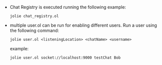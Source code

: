 
* Chat Registry is executed running the following example:

  `jolie chat_registry.ol`

* multiple user.ol can be run for enabling different users. Run a user using the following command:

  `jolie user.ol <listeningLocation> <chatName> <username>`

  example:
  
  `jolie user.ol socket://localhost:9000 testChat Bob`
